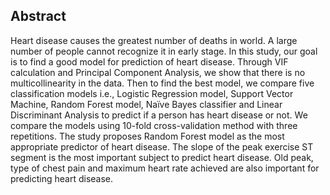 ## Abstract
Heart disease causes the greatest number of deaths in world. A large number of people cannot recognize it in early stage. In this study, our goal is to find a good model for prediction of heart disease. Through VIF calculation and Principal Component Analysis, we show that there is no multicollinearity in the data. Then to find the best model, we compare five classification models i.e., Logistic Regression model, Support Vector Machine, Random Forest model, Naïve Bayes classifier and Linear Discriminant Analysis to predict if a person has heart disease or not. We compare the models using 10-fold cross-validation method with three repetitions. The study proposes Random Forest model as the most appropriate predictor of heart disease. The slope of the peak exercise ST segment is the most important subject to predict heart disease. Old peak, type of chest pain and maximum heart rate achieved are also important for predicting heart disease. 
